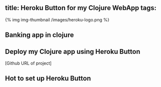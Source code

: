 title: Heroku Button for my Clojure WebApp
tags:
---

{% img img-thumbnail /images/heroku-logo.png %}

## Banking app in clojure 

## Deploy my Clojure app using Heroku Button

[Github URL of project] 

## Hot to set up Heroku Button 

